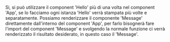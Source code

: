 Si, si può utilizzare il component 'Hello' più di una volta nel component 'App', se lo facciamo ogni istanza 'Hello' verrà stampata più volte e separatamente. Possiamo renderizzare il componente 'Message' direttamente dall'interno del component 'App', per farlo bisognerà fare l'import del component 'Message' e svolgendo la normale funzione ci verrà renderizzato il risultato desiderato, in questo caso il 'Message'.